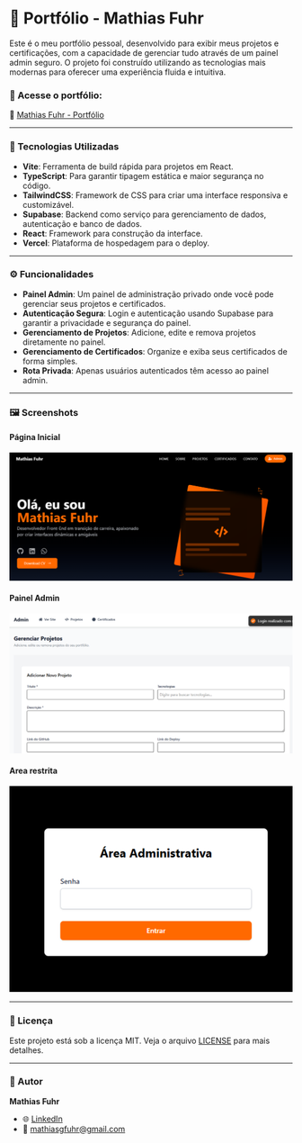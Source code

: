 
# 🚀 Portfólio - Mathias Fuhr

Este é o meu portfólio pessoal, desenvolvido para exibir meus projetos e certificações, com a capacidade de gerenciar tudo através de um painel admin seguro. O projeto foi construído utilizando as tecnologias mais modernas para oferecer uma experiência fluida e intuitiva.

### 🚀 Acesse o portfólio:
🔗 [Mathias Fuhr - Portfólio](https://newportfolio-dusky.vercel.app/)

---

### 🔧 Tecnologias Utilizadas
- **Vite**: Ferramenta de build rápida para projetos em React.
- **TypeScript**: Para garantir tipagem estática e maior segurança no código.
- **TailwindCSS**: Framework de CSS para criar uma interface responsiva e customizável.
- **Supabase**: Backend como serviço para gerenciamento de dados, autenticação e banco de dados.
- **React**: Framework para construção da interface.
- **Vercel**: Plataforma de hospedagem para o deploy.

---

### ⚙️ Funcionalidades
- **Painel Admin**: Um painel de administração privado onde você pode gerenciar seus projetos e certificados.
- **Autenticação Segura**: Login e autenticação usando Supabase para garantir a privacidade e segurança do painel.
- **Gerenciamento de Projetos**: Adicione, edite e remova projetos diretamente no painel.
- **Gerenciamento de Certificados**: Organize e exiba seus certificados de forma simples.
- **Rota Privada**: Apenas usuários autenticados têm acesso ao painel admin.

---

### 🖼 Screenshots
#### Página Inicial
![Portfolio](./src/assets/Screenshot_2.png)

#### Painel Admin
![Painel Admin](./src/assets/Screenshot_1.png)

#### Area restrita
![ Area restrita](./src/assets/Screenshot_12.png)


---

### 📄 Licença
Este projeto está sob a licença MIT. Veja o arquivo [LICENSE](LICENSE) para mais detalhes.

---

### 👤 Autor
**Mathias Fuhr**  
- 🌐 [LinkedIn](https://www.linkedin.com/in/mathiasgilvanfuhr/)  
- 📧 mathiasgfuhr@gmail.com
